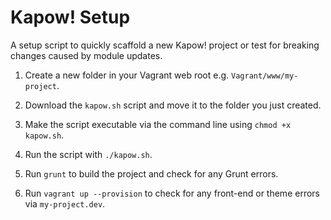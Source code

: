 # Kapow! Setup
A setup script to quickly scaffold a new Kapow! project or test for breaking changes caused by module updates.

1) Create a new folder in your Vagrant web root e.g. `Vagrant/www/my-project`.

2) Download the `kapow.sh` script and move it to the folder you just created.

3) Make the script executable via the command line using `chmod +x kapow.sh`.

4) Run the script with `./kapow.sh`.

5) Run `grunt` to build the project and check for any Grunt errors.

6)  Run `vagrant up --provision` to check for any front-end or theme errors via `my-project.dev`.
